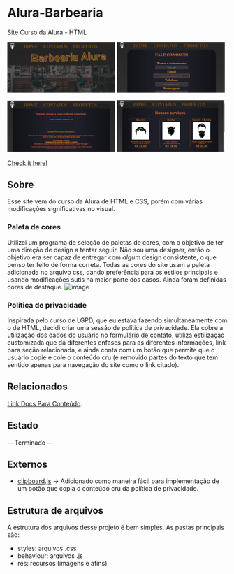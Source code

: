 # Alura-Barbearia



Site Curso da Alura - HTML 

<!--
  adicionando imagens que ficam uma do lado da outra e tem tamanho controlável!
 utilizando 49% de espaço porque o github adiciona um margin próprio que acaba causando problemas pelo visto
-->
<img src= "res/front.png" alt = "Front Page" width="49%"> <img src= "res/contact.png" alt = "Contatos" width="49%"> 

<img src= "res/politics.png" alt = "Política de Privacidade" width="49%"> <img src= "res/produtos.png" alt = "Produtos" width="49%">
 


[Check it here!](https://emilymarquessalum.github.io/alura-barbearia/)


## Sobre

Esse site vem do curso da Alura de HTML e CSS, porém com várias modificações significativas no visual.


### Paleta de cores
Utilizei um programa de seleção de paletas de cores, com o objetivo de ter uma direção de design a tentar seguir. Não sou uma designer, então o objetivo era ser capaz de entregar com *algum* design consistente, o que penso ter feito de forma correta.
Todas as cores do site usam a paleta adicionada no arquivo css, dando preferência para os estilos principais e usando modificações sutis na maior parte dos casos. Ainda foram definidas cores de destaque.
![image](https://user-images.githubusercontent.com/65673894/161838971-8b08514b-5614-4f39-a18b-0acb2f417480.png)


### Política de privacidade

Inspirada pelo curso de LGPD, que eu estava fazendo simultaneamente com o de HTML, decidi criar uma sessão de política de privacidade. Ela cobre a utilização dos dados do usuário no formulário de contato, utiliza estilização customizada que dá diferentes enfases para as diferentes informações, link para seção relacionada, e ainda conta com um botão que permite que o usuário copie e cole o conteúdo cru (é removido partes do texto que tem sentido apenas para navegação do site como o link citado).  

## Relacionados

 [Link Docs Para Conteúdo](https://docs.google.com/document/d/15aEcVLfdDfoKa_wCJQsRasfXziqRMN9UHO1MjB-O3ho/edit?usp=sharing). 


## Estado
-- Terminado --

## Externos
- [clipboard.js](https://clipboardjs.com/) -> Adicionado como maneira fácil para implementação de um botão que copia o conteúdo cru da política de privacidade.



## Estrutura de arquivos
A estrutura dos arquivos desse projeto é bem simples. As pastas principais são: 
- styles: arquivos .css
- behaviour: arquivos .js
- res: recursos (imagens e afins) 
 

